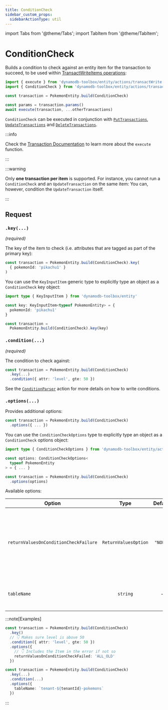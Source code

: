 ```yaml
---
title: ConditionCheck
sidebar_custom_props:
  sidebarActionType: util
---
```


import Tabs from '@theme/Tabs';
import TabItem from '@theme/TabItem';

# ConditionCheck

Builds a condition to check against an entity item for the transaction to succeed, to be used within [TransactWriteItems operations](https://docs.aws.amazon.com/amazondynamodb/latest/APIReference/API_TransactWriteItems.html):

```ts
import { execute } from 'dynamodb-toolbox/entity/actions/transactWrite'
import { ConditionCheck } from 'dynamodb-toolbox/entity/actions/transactCheck'

const transaction = PokemonEntity.build(ConditionCheck)

const params = transaction.params()
await execute(transaction, ...otherTransactions)
```

`ConditionCheck` can be executed in conjunction with [`PutTransactions`](../12-transact-put/index.md), [`UpdateTransactions`](../13-transact-update/index.md) and [`DeleteTransactions`](../14-transact-delete/index.md).

:::info

Check the [Transaction Documentation](../10-transactions/index.md#transactwrite) to learn more about the `execute` function.

:::

:::warning

Only **one transaction per item** is supported. For instance, you cannot run a `ConditionCheck` and an `UpdateTransaction` on the same item: You can, however, condition the `UpdateTransaction` itself.

:::

## Request

### `.key(...)`

<p style={{ marginTop: '-15px' }}><i>(required)</i></p>

The key of the item to check (i.e. attributes that are tagged as part of the primary key):

```ts
const transaction = PokemonEntity.build(ConditionCheck).key(
  { pokemonId: 'pikachu1' }
)
```

You can use the `KeyInputItem` generic type to explicitly type an object as a `ConditionCheck` key object:

```ts
import type { KeyInputItem } from 'dynamodb-toolbox/entity'

const key: KeyInputItem<typeof PokemonEntity> = {
  pokemonId: 'pikachu1'
}

const transaction =
  PokemonEntity.build(ConditionCheck).key(key)
```

### `.condition(...)`

<p style={{ marginTop: '-15px' }}><i>(required)</i></p>

The condition to check against:

```ts
const transaction = PokemonEntity.build(ConditionCheck)
  .key(...)
  .condition({ attr: 'level', gte: 50 })
```

See the [`ConditionParser`](../18-parse-condition/index.md#building-conditions) action for more details on how to write conditions.

### `.options(...)`

Provides additional options:

```ts
const transaction = PokemonEntity.build(ConditionCheck)
  .options({ ... })
```

You can use the `ConditionCheckOptions` type to explicitly type an object as a `ConditionCheck` options object:

```ts
import type { ConditionCheckOptions } from 'dynamodb-toolbox/entity/actions/transactCheck'

const options: ConditionCheckOptions<
  typeof PokemonEntity
> = { ... }

const transaction = PokemonEntity.build(ConditionCheck)
  .options(options)
```

Available options:

| Option                                |         Type         | Default  | Description                                                                                                 |
| ------------------------------------- | :------------------: | :------: | ----------------------------------------------------------------------------------------------------------- |
| `returnValuesOnConditionCheckFailure` | `ReturnValuesOption` | `"NONE"` | To get the item attributes if the `condition` fails.<br/><br/>Possible values are `"NONE"` and `"ALL_OLD"`. |
| `tableName`                           |       `string`       |    -     | Overrides the `Table` name. Mostly useful for [multitenancy](https://en.wikipedia.org/wiki/Multitenancy).   |

:::note[Examples]

<Tabs>
<TabItem value="return-values" label="Return Values">

```ts
const transaction = PokemonEntity.build(ConditionCheck)
  .key()
  // 👇 Makes sure level is above 50
  .condition({ attr: 'level', gte: 50 })
  .options({
    // 👇 Includes the Item in the error if not so
    returnValuesOnConditionCheckFailed: 'ALL_OLD'
  })
```

</TabItem>
<TabItem value="multitenant" label="Multitenant">

```ts
const transaction = PokemonEntity.build(ConditionCheck)
  .key(...)
  .condition(...)
  .options({
    tableName: `tenant-${tenantId}-pokemons`
  })
```

</TabItem>
</Tabs>

:::
